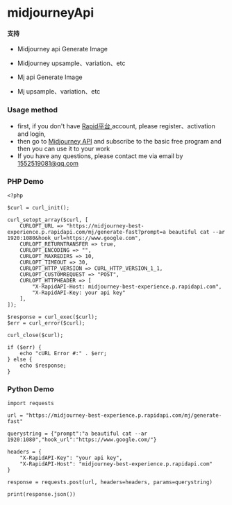# midjourneyApi

#### 支持
- Midjourney api Generate Image
- Midjourney upsample、variation、etc

- Mj api Generate Image
- Mj upsample、variation、etc


### Usage method
- first, if you don't have [ Rapid平台 ](https://rapidapi.com) account, please register、activation and login, 
- then go to [ Midjourney API](https://rapidapi.com/liuzhaolong765481/api/midjourney-best-experience) and subscribe to the basic free program and then you can use it to your work
- If you have any questions, please contact me via email by 1552519081@qq.com

### PHP Demo
```
<?php

$curl = curl_init();

curl_setopt_array($curl, [
	CURLOPT_URL => "https://midjourney-best-experience.p.rapidapi.com/mj/generate-fast?prompt=a beautiful cat --ar 1920:1080&hook_url=https://www.google.com",
	CURLOPT_RETURNTRANSFER => true,
	CURLOPT_ENCODING => "",
	CURLOPT_MAXREDIRS => 10,
	CURLOPT_TIMEOUT => 30,
	CURLOPT_HTTP_VERSION => CURL_HTTP_VERSION_1_1,
	CURLOPT_CUSTOMREQUEST => "POST",
	CURLOPT_HTTPHEADER => [
		"X-RapidAPI-Host: midjourney-best-experience.p.rapidapi.com",
		"X-RapidAPI-Key: your api key"
	],
]);

$response = curl_exec($curl);
$err = curl_error($curl);

curl_close($curl);

if ($err) {
	echo "cURL Error #:" . $err;
} else {
	echo $response;
}
```

### Python Demo

```
import requests

url = "https://midjourney-best-experience.p.rapidapi.com/mj/generate-fast"

querystring = {"prompt":"a beautiful cat --ar 1920:1080","hook_url":"https://www.google.com/"}

headers = {
	"X-RapidAPI-Key": "your api key",
	"X-RapidAPI-Host": "midjourney-best-experience.p.rapidapi.com"
}

response = requests.post(url, headers=headers, params=querystring)

print(response.json())
```
